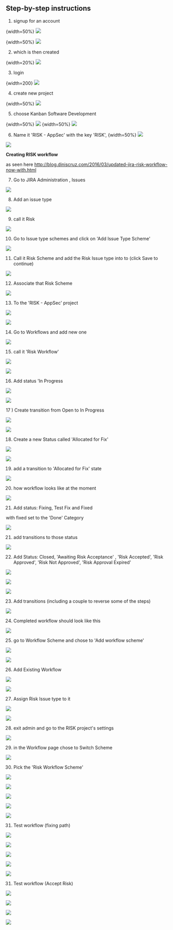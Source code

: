 ## Step-by-step instructions

1) signup for an account

{width=50%}
![](images/3f66f00c-3dc9-11e6-8020-adc9d1ff0dba.png)

{width=50%}
![](images/54a13770-3dc9-11e6-8204-8e589d858acc.png)

2) which is then created

{width=20%}
![](images/5e38eff8-3dc9-11e6-9220-3939d86c936c.png)

3) login

{width=200}
![](images/381996b4-3dca-11e6-8ee7-c66e81868e8a.png)

4) create new project

{width=50%}
![](images/91abc63e-3dca-11e6-822e-6781143f7c51.png)

5) choose Kanban Software Development

{width=50%}
![](images/a6ba4366-3dca-11e6-814f-7f1d189701fa.png)
{width=50%}
![](images/ca80ff2e-3dca-11e6-9340-7dd576cfabb3.png)

6) Name it 'RISK - AppSec' with the key 'RISK',
{width=50%}
![](images/8a73cbea-3dcb-11e6-876f-b28e07bad7cb.png)

![](images/5e6864ac-3dcb-11e6-9f6d-c9dbb19295ee.png)

**Creating RISK workflow**

as seen here http://blog.diniscruz.com/2016/03/updated-jira-risk-workflow-now-with.html

7) Go to JIRA Administration , Issues

![](images/b55a56ee-3dcb-11e6-941d-c6f6b6ab9dc9.png)

8) Add an issue type

![](images/f35b0678-3dcb-11e6-92c5-9e7d1cf78d16.png)

9) call it Risk

![](images/10a5c61e-3dcc-11e6-88fc-d87a77f5ef0e.png)

10) Go to Issue type schemes and click on 'Add Issue Type Scheme'

![](images/6377d62a-3dcc-11e6-99e5-5483017ee580.png)

11) Call it Risk Scheme and add the Risk Issue type into to (click Save to continue)

![](images/a87773a2-3dcc-11e6-9c7d-1688d84b3ecf.png)

12) Associate that Risk Scheme

![](images/e522266c-3dcc-11e6-9aca-0f74d539b78c.png)

13) To the 'RISK - AppSec' project

![](images/ecf41f8a-3dcc-11e6-8531-93c371463acd.png)

![](images/1ae147f6-3dcd-11e6-9ff0-47cfdcf069ce.png)

14) Go to Workflows and add new one

![](images/7816a2ae-3dcd-11e6-9a29-3b6b0f7e5c0a.png)

15) call it 'Risk Workflow'

![](images/8b7a21e0-3dcd-11e6-8dfe-d2dc54af6441.png)

![](images/a06fa9bc-3dcd-11e6-82e9-a42cb425f162.png)

16) Add status 'In Progress

![](images/dd575028-3dcd-11e6-8b0a-c83b8966d5ea.png)

![](images/fb52ee16-3dcd-11e6-850c-7dbe99753a4c.png)

17 ) Create transition from Open to In Progress

![](images/5acfc2e2-3dce-11e6-88a5-f7dd104edea8.png)

![](images/8d566ed2-3dce-11e6-80d1-f7526e43dd67.png)

18) Create a new Status called 'Allocated for Fix'

![](images/b447ada8-3dce-11e6-887e-0ebb216149ce.png)

![](images/cc65c53c-3dce-11e6-8b8e-8573d0746824.png)

19) add a transition to 'Allocated for Fix' state

![](images/07e7f288-3dcf-11e6-82b2-96487b78e130.png)

20) how workflow looks like at the moment

![](images/6a8619b0-3dcf-11e6-8e04-22a36ceea5b9.png)

21) Add status: Fixing, Test Fix and Fixed

with fixed set to the 'Done' Category

![](images/9cfe0c30-3dd0-11e6-9b93-8df66d82e0c9.png)

21) add transitions to those status

![](images/d7602a48-3dd0-11e6-990b-890168824ebd.png)

22) Add Status: Closed, 'Awaiting Risk Acceptance' , 'Risk Accepted', 'Risk Approved', 'Risk Not Approved', 'Risk Approval Expired'

![](images/be8a59e8-3dd1-11e6-8075-46ce6c5e252c.png)

![](images/cc8ef602-3dd1-11e6-8b15-ec88e5a83c5c.png)

![](images/d5031a2a-3dd1-11e6-9188-aec6a472968d.png)

23) Add transitions (including a couple to reverse some of the steps)

![](images/a1feba3e-3dd2-11e6-8a5b-28a8224b4d7d.png)

24) Completed workflow should look like this

![](images/93fc50bc-3dd3-11e6-8646-ae20cc8262b3.png)

25) go to Workflow Scheme and chose to 'Add workflow scheme'

![](images/d8408fd0-3dd4-11e6-9f1f-d57ce4a11ed8.png)

![](images/e0dc43aa-3dd4-11e6-841e-61e8e9b0d485.png)

26) Add Existing Workflow

![](images/02d9969c-3dd5-11e6-8d03-c1bcc9f1aef2.png)

![](images/0b94ab8c-3dd5-11e6-9255-edb93334f424.png)

27) Assign Risk Issue type to it

![](images/189871ce-3dd5-11e6-8297-92e037054900.png)

![](images/2279cc92-3dd5-11e6-8ab3-9cd0a7092e2d.png)

28) exit admin and go to the RISK project's settings

![](images/8f986b30-3dd5-11e6-8101-58807a9cc582.png)

29) in the Workflow page chose to Switch Scheme

![](images/b6b3138c-3dd5-11e6-85a5-e5d4d3822d22.png)

30) Pick the 'Risk Workflow Scheme'

![](images/d1a36520-3dd5-11e6-8630-a0cfa9ed1c9e.png)

![](images/e232415e-3dd5-11e6-93f0-8ab67da3de18.png)

![](images/e6d89302-3dd5-11e6-9f97-56850cb52c99.png)

![](images/f3c14f5a-3dd5-11e6-8568-0ec71265df26.png)

![](images/fdf2155e-3dd5-11e6-91bc-b9643324e9bd.png)

31) Test workflow (fixing path)

![](images/290ef1ee-3dd6-11e6-83c3-de50cf0045d0.png)

![](images/3953bbc0-3dd6-11e6-8574-95bad360819c.png)

![](images/4d64417a-3dd6-11e6-91ab-0fb4f102f771.png)

![](images/566f75e6-3dd6-11e6-8735-4c6fdd36fb01.png)

![](images/6677a814-3dd6-11e6-86d8-8b4a37e3f4aa.png)

31) Test workflow (Accept Risk)

![](images/ac037160-3dd6-11e6-8283-72bcf317c62d.png)

![](images/b25a55e2-3dd6-11e6-94a5-06ea7a132635.png)

![](images/bca1c3b4-3dd6-11e6-8670-48607c345c38.png)

![](images/c2fc5198-3dd6-11e6-9b5a-03da9bfe529a.png)
